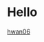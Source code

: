 # Hello

[hwan06](https://github-readme-stats.vercel.app/api?username=hwan06&show_icons=true&theme=radical)
